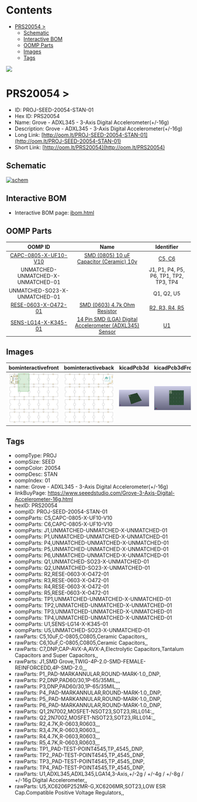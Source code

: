 



Contents
========

* [PRS20054 > ](#prs20054--)
	* [Schematic](#schematic)
	* [Interactive BOM](#interactive-bom)
	* [OOMP Parts](#oomp-parts)
	* [Images](#images)
	* [Tags](#tags)
  
![][im]
# PRS20054 > 

- ID: PROJ-SEED-20054-STAN-01
- Hex ID: PRS20054
- Name: Grove - ADXL345 - 3-Axis Digital Accelerometer(+/-16g)
- Description: Grove - ADXL345 - 3-Axis Digital Accelerometer(+/-16g)
- Long Link: [http://oom.lt/PROJ-SEED-20054-STAN-01](http://oom.lt/PROJ-SEED-20054-STAN-01)
- Short Link: [http://oom.lt/PRS20054](http://oom.lt/PRS20054)

## Schematic
  
[![schem](eagleSchemImage.png)](eagleSchemImage.png)
## Interactive BOM

- Interactive BOM page: [ibom.html](https://htmlpreview.github.io/?https://github.com/oomlout/oomlout_OOMP_projects/blob/main/PROJ-SEED-20054-STAN-01/kicad/bom/ibom.html)

## OOMP Parts
  

|OOMP ID|Name|Identifier|
| :---: | :---: | :---: |
|[CAPC-0805-X-UF10-V10](https://github.com/oomlout/oomlout_OOMP_parts/tree/main/CAPC-0805-X-UF10-V10/)|[SMD (0805) 10 uF Capacitor (Ceramic) 10v](https://github.com/oomlout/oomlout_OOMP_parts/tree/main/CAPC-0805-X-UF10-V10/)|[C5, C6](https://github.com/oomlout/oomlout_OOMP_parts/tree/main/CAPC-0805-X-UF10-V10/)|
|UNMATCHED-UNMATCHED-X-UNMATCHED-01||J1, P1, P4, P5, P6, TP1, TP2, TP3, TP4|
|UNMATCHED-SO23-X-UNMATCHED-01||Q1, Q2, U5|
|[RESE-0603-X-O472-01](https://github.com/oomlout/oomlout_OOMP_parts/tree/main/RESE-0603-X-O472-01/)|[SMD (0603) 4.7k Ohm Resistor](https://github.com/oomlout/oomlout_OOMP_parts/tree/main/RESE-0603-X-O472-01/)|[R2, R3, R4, R5](https://github.com/oomlout/oomlout_OOMP_parts/tree/main/RESE-0603-X-O472-01/)|
|[SENS-LG14-X-K345-01](https://github.com/oomlout/oomlout_OOMP_parts/tree/main/SENS-LG14-X-K345-01/)|[14 Pin SMD (LGA) Digital Accelerometer (ADXL345) Sensor](https://github.com/oomlout/oomlout_OOMP_parts/tree/main/SENS-LG14-X-K345-01/)|[U1](https://github.com/oomlout/oomlout_OOMP_parts/tree/main/SENS-LG14-X-K345-01/)|

## Images
  
  

|bominteractivefront|bominteractiveback|kicadPcb3d|kicadPcb3dFront|kicadPcb3dBack|eagleSchemImage|
| :---: | :---: | :---: | :---: | :---: | :---: |
|[![bominteractivefront](bomFront_140.png)](bomFront.png)|[![bominteractiveback](bomBack_140.png)](bomBack.png)|[![kicadPcb3d](kicadPcb3d_140.png)](kicadPcb3d.png)|[![kicadPcb3dFront](kicadPcb3dFront_140.png)](kicadPcb3dFront.png)|[![kicadPcb3dBack](kicadPcb3dBack_140.png)](kicadPcb3dBack.png)|[![eagleSchemImage](eagleSchemImage_140.png)](eagleSchemImage.png)|

## Tags

- oompType: PROJ
- oompSize: SEED
- oompColor: 20054
- oompDesc: STAN
- oompIndex: 01
- name: Grove - ADXL345 - 3-Axis Digital Accelerometer(+/-16g)
- linkBuyPage: https://www.seeedstudio.com/Grove-3-Axis-Digital-Accelerometer-16g.html
- hexID: PRS20054
- oompID: PROJ-SEED-20054-STAN-01
- oompParts: C5,CAPC-0805-X-UF10-V10
- oompParts: C6,CAPC-0805-X-UF10-V10
- oompParts: J1,UNMATCHED-UNMATCHED-X-UNMATCHED-01
- oompParts: P1,UNMATCHED-UNMATCHED-X-UNMATCHED-01
- oompParts: P4,UNMATCHED-UNMATCHED-X-UNMATCHED-01
- oompParts: P5,UNMATCHED-UNMATCHED-X-UNMATCHED-01
- oompParts: P6,UNMATCHED-UNMATCHED-X-UNMATCHED-01
- oompParts: Q1,UNMATCHED-SO23-X-UNMATCHED-01
- oompParts: Q2,UNMATCHED-SO23-X-UNMATCHED-01
- oompParts: R2,RESE-0603-X-O472-01
- oompParts: R3,RESE-0603-X-O472-01
- oompParts: R4,RESE-0603-X-O472-01
- oompParts: R5,RESE-0603-X-O472-01
- oompParts: TP1,UNMATCHED-UNMATCHED-X-UNMATCHED-01
- oompParts: TP2,UNMATCHED-UNMATCHED-X-UNMATCHED-01
- oompParts: TP3,UNMATCHED-UNMATCHED-X-UNMATCHED-01
- oompParts: TP4,UNMATCHED-UNMATCHED-X-UNMATCHED-01
- oompParts: U1,SENS-LG14-X-K345-01
- oompParts: U5,UNMATCHED-SO23-X-UNMATCHED-01
- rawParts: C5,10uF,C-0805,C0805,Ceramic Capacitors,,
- rawParts: C6,10uF,C-0805,C0805,Ceramic Capacitors,,
- rawParts: C7,DNP,CAP-AVX-A,AVX-A,Electrolytic Capacitors,Tantalum Capacitors and Super Capacitors,,
- rawParts: J1,SMD Grove,TWIG-4P-2.0-SMD-FEMALE-REINFORCEDD,4P-SMD-2.0,,,
- rawParts: P1,,PAD-MARKANNULAR,ROUND-MARK-1.0,,DNP,
- rawParts: P2,DNP,PAD60/30,1P-65/35MIL,,,
- rawParts: P3,DNP,PAD60/30,1P-65/35MIL,,,
- rawParts: P4,,PAD-MARKANNULAR,ROUND-MARK-1.0,,DNP,
- rawParts: P5,,PAD-MARKANNULAR,ROUND-MARK-1.0,,DNP,
- rawParts: P6,,PAD-MARKANNULAR,ROUND-MARK-1.0,,DNP,
- rawParts: Q1,2N7002,MOSFET-NSOT23,SOT23,IRLL014:,,
- rawParts: Q2,2N7002,MOSFET-NSOT23,SOT23,IRLL014:,,
- rawParts: R2,4.7K,R-0603,R0603,,,
- rawParts: R3,4.7K,R-0603,R0603,,,
- rawParts: R4,4.7K,R-0603,R0603,,,
- rawParts: R5,4.7K,R-0603,R0603,,,
- rawParts: TP1,,PAD-TEST-POINT4545,TP_4545,,DNP,
- rawParts: TP2,,PAD-TEST-POINT4545,TP_4545,,DNP,
- rawParts: TP3,,PAD-TEST-POINT4545,TP_4545,,DNP,
- rawParts: TP4,,PAD-TEST-POINT4545,TP_4545,,DNP,
- rawParts: U1,ADXL345,ADXL345,LGA14,3-Axis,+/-2g / +/-4g / +/-8g / +/-16g Digital Accelerometer,,
- rawParts: U5,XC6206P252MR-G,XC6206MR,SOT23,LOW ESR Cap.Compatible Positive Voltage Regulators,,



[im]: kicadPcb3d_450.png

